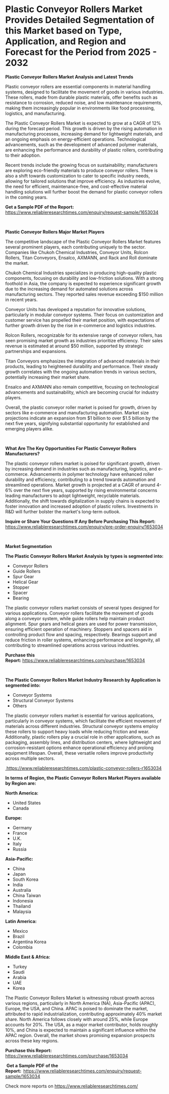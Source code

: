 <p><h1>Plastic Conveyor Rollers Market Provides Detailed Segmentation of this Market based on Type, Application, and Region and Forecast for the Period from 2025 - 2032</h1></p><p><strong>Plastic Conveyor Rollers Market Analysis and Latest Trends</strong></p>
<p><p>Plastic conveyor rollers are essential components in material handling systems, designed to facilitate the movement of goods in various industries. These rollers, made from durable plastic materials, offer benefits such as resistance to corrosion, reduced noise, and low maintenance requirements, making them increasingly popular in environments like food processing, logistics, and manufacturing.</p><p>The Plastic Conveyor Rollers Market is expected to grow at a CAGR of 12% during the forecast period. This growth is driven by the rising automation in manufacturing processes, increasing demand for lightweight materials, and an ongoing emphasis on energy-efficient operations. Technological advancements, such as the development of advanced polymer materials, are enhancing the performance and durability of plastic rollers, contributing to their adoption.</p><p>Recent trends include the growing focus on sustainability; manufacturers are exploring eco-friendly materials to produce conveyor rollers. There is also a shift towards customization to cater to specific industry needs, allowing for tailored solutions that improve efficiency. As industries evolve, the need for efficient, maintenance-free, and cost-effective material handling solutions will further boost the demand for plastic conveyor rollers in the coming years.</p></p>
<p><strong>Get a Sample PDF of the Report:&nbsp;</strong> <a href="https://www.reliableresearchtimes.com/enquiry/request-sample/1653034?utm_campaign=2989&utm_medium=2&utm_source=Github&utm_content=ia&utm_term=05032025&utm_id=plastic-conveyor-rollers">https://www.reliableresearchtimes.com/enquiry/request-sample/1653034</a></p>
<p>&nbsp;</p>
<p><strong>Plastic Conveyor Rollers Major Market Players</strong></p>
<p><p>The competitive landscape of the Plastic Conveyor Rollers Market features several prominent players, each contributing uniquely to the sector. Companies like Chukoh Chemical Industries, Conveyor Units, Rolcon Rollers, Titan Conveyors, Ensalco, AXMANN, and Rack and Roll dominate the market.</p><p>Chukoh Chemical Industries specializes in producing high-quality plastic components, focusing on durability and low-friction solutions. With a strong foothold in Asia, the company is expected to experience significant growth due to the increasing demand for automated solutions across manufacturing sectors. They reported sales revenue exceeding $150 million in recent years.</p><p>Conveyor Units has developed a reputation for innovative solutions, particularly in modular conveyor systems. Their focus on customization and customer service has propelled their market position, with expectations of further growth driven by the rise in e-commerce and logistics industries.</p><p>Rolcon Rollers, recognizable for its extensive range of conveyor rollers, has seen promising market growth as industries prioritize efficiency. Their sales revenue is estimated at around $50 million, supported by strategic partnerships and expansions.</p><p>Titan Conveyors emphasizes the integration of advanced materials in their products, leading to heightened durability and performance. Their steady growth correlates with the ongoing automation trends in various sectors, potentially increasing their market share.</p><p>Ensalco and AXMANN also remain competitive, focusing on technological advancements and sustainability, which are becoming crucial for industry players.</p><p>Overall, the plastic conveyor roller market is poised for growth, driven by sectors like e-commerce and manufacturing automation. Market size projections indicate an expansion from $1 billion to over $1.5 billion by the next five years, signifying substantial opportunity for established and emerging players alike.</p></p>
<p>&nbsp;</p>
<p><strong>What Are The Key Opportunities For Plastic Conveyor Rollers Manufacturers?</strong></p>
<p><p>The plastic conveyor rollers market is poised for significant growth, driven by increasing demand in industries such as manufacturing, logistics, and e-commerce. Advancements in polymer technology have enhanced roller durability and efficiency, contributing to a trend towards automation and streamlined operations. Market growth is projected at a CAGR of around 4-6% over the next five years, supported by rising environmental concerns leading manufacturers to adopt lightweight, recyclable materials. Additionally, the shift towards digitalization in supply chains is expected to foster innovation and increased adoption of plastic rollers. Investments in R&D will further bolster the market's long-term outlook.</p></p>
<p><strong>Inquire or Share Your Questions If Any Before Purchasing This Report:</strong> <a href="https://www.reliableresearchtimes.com/enquiry/pre-order-enquiry/1653034?utm_campaign=2989&utm_medium=2&utm_source=Github&utm_content=ia&utm_term=05032025&utm_id=plastic-conveyor-rollers">https://www.reliableresearchtimes.com/enquiry/pre-order-enquiry/1653034</a></p>
<p>&nbsp;</p>
<p><strong>Market Segmentation</strong></p>
<p><strong>The Plastic Conveyor Rollers Market Analysis by types is segmented into:</strong></p>
<p><ul><li>Conveyor Rollers</li><li>Guide Rollers</li><li>Spur Gear</li><li>Helical Gear</li><li>Stopper</li><li>Spacer</li><li>Bearing</li></ul></p>
<p><p>The plastic conveyor rollers market consists of several types designed for various applications. Conveyor rollers facilitate the movement of goods along a conveyor system, while guide rollers help maintain product alignment. Spur gears and helical gears are used for power transmission, ensuring efficient operation of machinery. Stoppers and spacers aid in controlling product flow and spacing, respectively. Bearings support and reduce friction in roller systems, enhancing performance and longevity, all contributing to streamlined operations across various industries.</p></p>
<p><strong>Purchase this Report:&nbsp;</strong><a href="https://www.reliableresearchtimes.com/purchase/1653034?utm_campaign=2989&utm_medium=2&utm_source=Github&utm_content=ia&utm_term=05032025&utm_id=plastic-conveyor-rollers">https://www.reliableresearchtimes.com/purchase/1653034</a></p>
<p>&nbsp;</p>
<p><strong>The Plastic Conveyor Rollers Market Industry Research by Application is segmented into:</strong></p>
<p><ul><li>Conveyor Systems</li><li>Structural Conveyor Systems</li><li>Others</li></ul></p>
<p><p>The plastic conveyor rollers market is essential for various applications, particularly in conveyor systems, which facilitate the efficient movement of materials across different industries. Structural conveyor systems employ these rollers to support heavy loads while reducing friction and wear. Additionally, plastic rollers play a crucial role in other applications, such as packaging, assembly lines, and distribution centers, where lightweight and corrosion-resistant options enhance operational efficiency and prolong equipment lifespan. Overall, these versatile rollers improve productivity across multiple sectors.</p></p>
<p><a href="https://www.reliableresearchtimes.com/plastic-conveyor-rollers-r1653034?utm_campaign=2989&utm_medium=2&utm_source=Github&utm_content=ia&utm_term=05032025&utm_id=plastic-conveyor-rollers">&nbsp;https://www.reliableresearchtimes.com/plastic-conveyor-rollers-r1653034</a></p>
<p><strong>In terms of Region, the Plastic Conveyor Rollers Market Players available by Region are:</strong></p>
<p>
    <p> <strong> North America: </strong>
        <ul>
            <li>United States</li>
            <li>Canada</li>
        </ul>
        </p> 
    <p> <strong> Europe: </strong>
        <ul>
            <li>Germany</li>
            <li>France</li>
            <li>U.K.</li>
            <li>Italy</li>
            <li>Russia</li>
        </ul>
        </p> 
    <p> <strong> Asia-Pacific: </strong>
        <ul>
            <li>China</li>
            <li>Japan</li>
            <li>South Korea</li>
            <li>India</li>
            <li>Australia</li>
            <li>China Taiwan</li>
            <li>Indonesia</li>
            <li>Thailand</li>
            <li>Malaysia</li>
        </ul>
        </p> 
    <p> <strong> Latin America: </strong>
        <ul>
            <li>Mexico</li>
            <li>Brazil</li>
            <li>Argentina Korea</li>
            <li>Colombia</li>
        </ul>
        </p> 
    <p> <strong> Middle East & Africa: </strong>
        <ul>
            <li>Turkey</li>
            <li>Saudi</li>
            <li>Arabia</li>
            <li>UAE</li>
            <li>Korea</li>
        </ul>
    </p>
    </p>
<p><p>The Plastic Conveyor Rollers Market is witnessing robust growth across various regions, particularly in North America (NA), Asia-Pacific (APAC), Europe, the USA, and China. APAC is poised to dominate the market, attributed to rapid industrialization, contributing approximately 40% market share. North America follows closely with around 25%, while Europe accounts for 20%. The USA, as a major market contributor, holds roughly 10%, and China is expected to maintain a significant influence within the APAC region. Overall, the market shows promising expansion prospects across these key regions.</p></p>
<p><strong>Purchase this Report: </strong><a href="https://www.reliableresearchtimes.com/purchase/1653034?utm_campaign=2989&utm_medium=2&utm_source=Github&utm_content=ia&utm_term=05032025&utm_id=plastic-conveyor-rollers">https://www.reliableresearchtimes.com/purchase/1653034</a></p>
<p>&nbsp;<strong>Get a Sample PDF of the Report:&nbsp;&nbsp;</strong><a href="https://www.reliableresearchtimes.com/enquiry/request-sample/1653034?utm_campaign=2989&utm_medium=2&utm_source=Github&utm_content=ia&utm_term=05032025&utm_id=plastic-conveyor-rollers">https://www.reliableresearchtimes.com/enquiry/request-sample/1653034</a></p>
<p><strong></strong></p>
<p>Check more reports on <a href="https://www.reliableresearchtimes.com/?utm_campaign=2989&utm_medium=2&utm_source=Github&utm_content=ia&utm_term=05032025&utm_id=plastic-conveyor-rollers">https://www.reliableresearchtimes.com/</a></p>